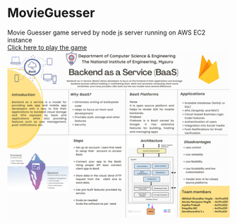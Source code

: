 # MovieGuesser
Movie Guesser game served by node js server running on AWS EC2 instance
<br>
<a href='http://54.174.100.146:3000/'> Click here to play the game </a>
<br>
<img src='report_and_poster\final_poster.png'> 